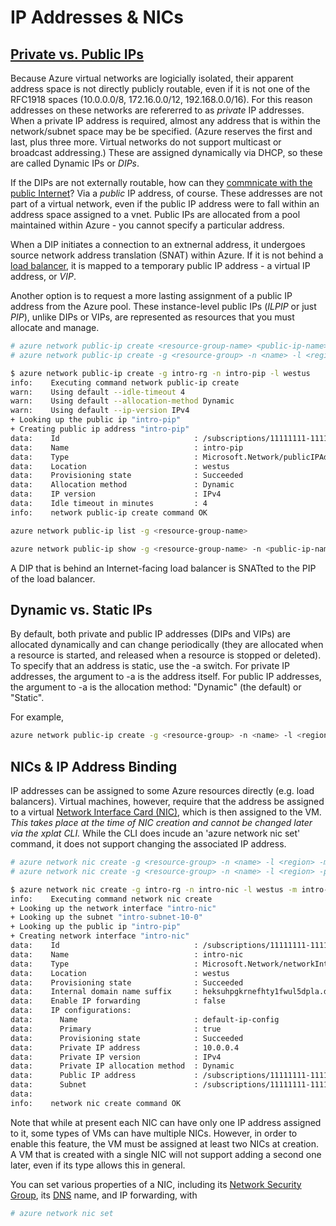 IP Addresses & NICs
===================

## [Private vs. Public IPs](https://azure.microsoft.com/en-us/documentation/articles/virtual-network-ip-addresses-overview-arm/)

Because Azure virtual networks are logicially isolated, their apparent
address space is not directly publicly routable, even if it is not one of the
RFC1918 spaces (10.0.0.0/8, 172.16.0.0/12, 192.168.0.0/16).  For this reason
addresses on these networks are refererred to as _private_ IP addresses.  When
a private IP address is required, almost any address that is within the
network/subnet space may be be specified.  (Azure reserves the first and last,
plus three more.  Virtual networks do not support multicast or broadcast
addressing.)  These are assigned dynamically via DHCP, so these are called
Dynamic IPs or _DIPs_.

If the DIPs are not externally routable, how can they [commnicate with the
public Internet](https://docs.microsoft.com/en-us/azure/load-balancer/load-balancer-outbound-connections)?  Via a _public_ IP address, of course.  These
addresses are not part of a virtual network, even if the public IP address
were to fall within an address space assigned to a vnet.  Public IPs are
allocated from a pool maintained within Azure - you cannot specify a 
particular address.

When a DIP initiates a connection to an extnernal address, it
undergoes source network address translation (SNAT) within Azure.  If it
is not behind a [load balancer](lbs.md), it is mapped
to a temporary public IP address - a virtual IP address, or _VIP_. 

Another option is to request a more lasting assignment of a public IP address
from the Azure pool.  These instance-level public IPs (_ILPIP_ or just _PIP_),
unlike DIPs or VIPs, are represented as resources that you must
allocate and manage.

```bash
# azure network public-ip create <resource-group-name> <public-ip-name> <region-name>
# azure network public-ip create -g <resource-group> -n <name> -l <region>

$ azure network public-ip create -g intro-rg -n intro-pip -l westus
info:    Executing command network public-ip create
warn:    Using default --idle-timeout 4
warn:    Using default --allocation-method Dynamic
warn:    Using default --ip-version IPv4
+ Looking up the public ip "intro-pip"                                         
+ Creating public ip address "intro-pip"                                       
data:    Id                              : /subscriptions/11111111-1111-1111-1111-111111111111/resourceGroups/intro-rg/providers/Microsoft.Network/publicIPAddresses/intro-pip
data:    Name                            : intro-pip
data:    Type                            : Microsoft.Network/publicIPAddresses
data:    Location                        : westus
data:    Provisioning state              : Succeeded
data:    Allocation method               : Dynamic
data:    IP version                      : IPv4
data:    Idle timeout in minutes         : 4
info:    network public-ip create command OK
```

```bash
azure network public-ip list -g <resource-group-name>
```

```bash
azure network public-ip show -g <resource-group-name> -n <public-ip-name>
```

A DIP that is behind an Internet-facing load balancer is SNATted to the PIP
of the load balancer.

## Dynamic vs. Static IPs

By default, both private and public IP addresses (DIPs and VIPs) are allocated dynamically
and can change periodically (they are allocated when a resource is started,
and released when a resource is stopped or deleted).  To specify that an
address is static, use the -a switch.  For private IP addresses, the 
argument to -a is the address itself.  For public IP addresses, the argument
to -a is the allocation method: "Dynamic" (the default) or "Static".

For example,

```bash
azure network public-ip create -g <resource-group> -n <name> -l <region> -a Static
```

## NICs & IP Address Binding

IP addresses can be assigned to some Azure resources directly (e.g. load
balancers).  Virtual machines, however, require that the address be assigned
to a virtual [Network Interface Card (NIC)](https://azure.microsoft.com/en-us/documentation/articles/virtual-network-network-interface-overview/), which is then assigned to the VM. *This takes place at the time of
NIC creation and cannot be changed later via the xplat CLI.*  While the CLI does
incude an 'azure network nic set' command, it does not support changing
the associated IP address.

```bash
# azure network nic create -g <resource-group> -n <name> -l <region> -m <vnet-name> -k <subnet-name> -a <private-ip>
# azure network nic create -g <resource-group> -n <name> -l <region> -p <public-ip-name>

$ azure network nic create -g intro-rg -n intro-nic -l westus -m intro-vnet -k intro-subnet-10-0 -p intro-pip
info:    Executing command network nic create
+ Looking up the network interface "intro-nic"                                 
+ Looking up the subnet "intro-subnet-10-0"                                    
+ Looking up the public ip "intro-pip"                                         
+ Creating network interface "intro-nic"                                       
data:    Id                              : /subscriptions/11111111-1111-1111-1111-111111111111/resourceGroups/intro-rg/providers/Microsoft.Network/networkInterfaces/intro-nic
data:    Name                            : intro-nic
data:    Type                            : Microsoft.Network/networkInterfaces
data:    Location                        : westus
data:    Provisioning state              : Succeeded
data:    Internal domain name suffix     : heksuhpgkrnefhty1fwul5dpla.dx.internal.cloudapp.net
data:    Enable IP forwarding            : false
data:    IP configurations:
data:      Name                          : default-ip-config
data:      Primary                       : true
data:      Provisioning state            : Succeeded
data:      Private IP address            : 10.0.0.4
data:      Private IP version            : IPv4
data:      Private IP allocation method  : Dynamic
data:      Public IP address             : /subscriptions/11111111-1111-1111-1111-111111111111/resourceGroups/intro-rg/providers/Microsoft.Network/publicIPAddresses/intro-pip
data:      Subnet                        : /subscriptions/11111111-1111-1111-1111-111111111111/resourceGroups/intro-rg/providers/Microsoft.Network/virtualNetworks/intro-vnet/subnets/intro-subnet-10-0
data:     
info:    network nic create command OK
```

Note that while at present each NIC can have only one IP address assigned to
it, some types of VMs can have multiple NICs.  However, in order to enable this feature, the VM must be assigned at least two NICs at creation.  A VM that is
created with a single NIC will not support adding a second one later, even if
its type allows this in general.

You can set various properties of a NIC, including its [Network Security
Group](nsgs.md), its [DNS](dns.md) name, and IP forwarding, with

```bash
# azure network nic set
``` 
